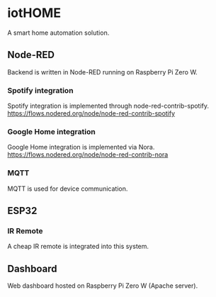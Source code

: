 # iotHOME

A smart home automation solution.

## Node-RED

Backend is written in Node-RED running on Raspberry Pi Zero W.

### Spotify integration

Spotify integration is implemented through node-red-contrib-spotify.
https://flows.nodered.org/node/node-red-contrib-spotify

### Google Home integration

Google Home integration is implemented via Nora.
https://flows.nodered.org/node/node-red-contrib-nora

### MQTT

MQTT is used for device communication.

## ESP32

### IR Remote

A cheap IR remote is integrated into this system.

## Dashboard

Web dashboard hosted on Raspberry Pi Zero W (Apache server).
